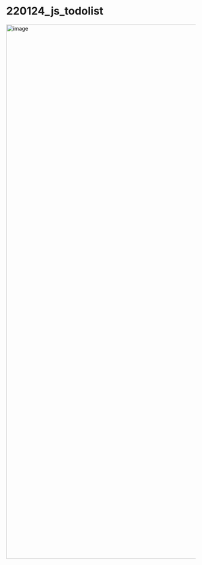 # 220124_js_todolist

<img width="1421" alt="image" src="https://github.com/qpwoei0123/220124_js_todolist/assets/85989215/93c13c3a-c574-4112-a6fe-290890b48f5f">
